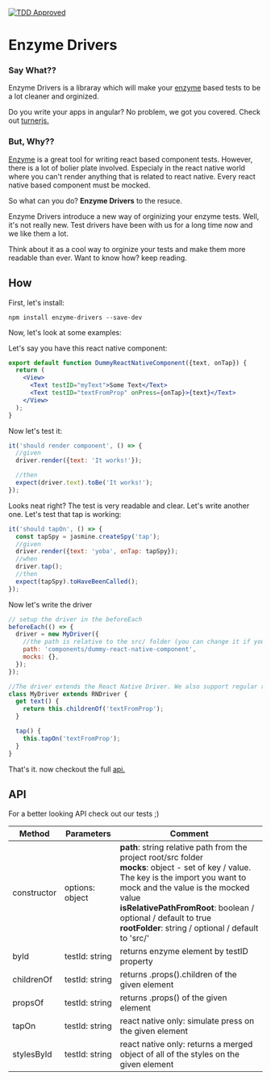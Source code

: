 [![TDD Approved](https://img.shields.io/badge/TDD-Approved-green.svg)]()
# Enzyme Drivers

### Say What??

Enzyme Drivers is a libraray which will make your [enzyme](https://github.com/airbnb/enzyme) based tests to be a lot cleaner and orginized. 

Do you write your apps in angular? No problem, we got you covered. Check out [turnerjs.](https://github.com/wix/turnerjs)

### But, Why??

[Enzyme](https://github.com/airbnb/enzyme) is a great tool for writing react based component tests. However, there is a lot of bolier plate involved. Especialy in the react native world where you can't render anything that is related to react native. Every react native based component must be mocked.

So what can you do? **Enzyme Drivers** to the resuce.

Enzyme Drivers introduce a new way of orginizing your enzyme tests. Well, it's not really new. Test drivers have been with us for a long time now and we like them a lot.

Think about it as a cool way to orginize your tests and make them more readable than ever.
Want to know how? keep reading.

## How

First, let's install:
```shell
npm install enzyme-drivers --save-dev
```

Now, let's look at some examples:

Let's say you have this react native component:
```jsx
export default function DummyReactNativeComponent({text, onTap}) {
  return (
    <View>
      <Text testID="myText">Some Text</Text>
      <Text testID="textFromProp" onPress={onTap}>{text}</Text>
    </View>
  );
}
```

Now let's test it:

```jsx
it('should render component', () => {
  //given
  driver.render({text: 'It works!'});

  //then
  expect(driver.text).toBe('It works!');
});
```

Looks neat right? The test is very readable and clear. Let's write another one. Let's test that tap is working:

```jsx
it('should tapOn', () => {
  const tapSpy = jasmine.createSpy('tap');
  //given
  driver.render({text: 'yoba', onTap: tapSpy});
  //when
  driver.tap();
  //then
  expect(tapSpy).toHaveBeenCalled();
});
```

Now let's write the driver

```jsx
// setup the driver in the beforeEach
beforeEach(() => {
  driver = new MyDriver({
    //the path is relative to the src/ folder (you can change it if you need. see api section)
    path: 'components/dummy-react-native-component',
    mocks: {},
  });
});

//The driver extends the React Native Driver. We also support regular react with BaseDriver
class MyDriver extends RNDriver {
  get text() {
    return this.childrenOf('textFromProp');
  }

  tap() {
    this.tapOn('textFromProp');
  }
}
```

That's it. now checkout the full [api.](#api)

## API

For a better looking API check out our tests ;)


| Method      | Parameters      | Comment                                                                                                                                                                                                                                                                                                                                                     |
|-------------|-----------------|-------------------------------------------------------------------------------------------------------------------------------------------------------------------------------------------------------------------------------------------------------------------------------------------------------------------------------------------------------------|
| constructor | options: object | **path**: string relative path from the project root/src folder <br> **mocks**: object - set of key / value.<br> The key is the import you want to mock and the value is the mocked value<br> **isRelativePathFromRoot**: boolean / optional / default to true<br> **rootFolder**: string / optional / default to 'src/' |
| byId        | testId: string  | returns enzyme element by testID property                                                                                                                                                                                                                                                                                                                   |
| childrenOf  | testId: string  | returns .props().children of the given element                                                                                                                                                                                                                                                                                                              |
| propsOf     | testId: string  | returns .props() of the given element                                                                                                                                                                                                                                                                                                                       |
| tapOn       | testId: string  | react native only: simulate press on the given element                                                                                                                                                                                                                                                                                                      |
| stylesById  | testId: string  | react native only: returns a merged object of all of the styles on the given element                                                                                                                                                                                                                                                                        |












